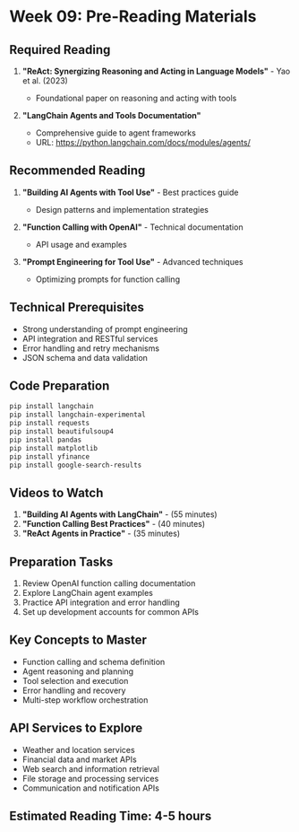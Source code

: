 # Week 09: Pre-Reading Materials

## Required Reading
1. **"ReAct: Synergizing Reasoning and Acting in Language Models"** - Yao et al. (2023)
   - Foundational paper on reasoning and acting with tools

2. **"LangChain Agents and Tools Documentation"**
   - Comprehensive guide to agent frameworks
   - URL: https://python.langchain.com/docs/modules/agents/

## Recommended Reading
1. **"Building AI Agents with Tool Use"** - Best practices guide
   - Design patterns and implementation strategies

2. **"Function Calling with OpenAI"** - Technical documentation
   - API usage and examples

3. **"Prompt Engineering for Tool Use"** - Advanced techniques
   - Optimizing prompts for function calling

## Technical Prerequisites
- Strong understanding of prompt engineering
- API integration and RESTful services
- Error handling and retry mechanisms
- JSON schema and data validation

## Code Preparation
```bash
pip install langchain
pip install langchain-experimental
pip install requests
pip install beautifulsoup4
pip install pandas
pip install matplotlib
pip install yfinance
pip install google-search-results
```

## Videos to Watch
1. **"Building AI Agents with LangChain"** - (55 minutes)
2. **"Function Calling Best Practices"** - (40 minutes)
3. **"ReAct Agents in Practice"** - (35 minutes)

## Preparation Tasks
1. Review OpenAI function calling documentation
2. Explore LangChain agent examples
3. Practice API integration and error handling
4. Set up development accounts for common APIs

## Key Concepts to Master
- Function calling and schema definition
- Agent reasoning and planning
- Tool selection and execution
- Error handling and recovery
- Multi-step workflow orchestration

## API Services to Explore
- Weather and location services
- Financial data and market APIs
- Web search and information retrieval
- File storage and processing services
- Communication and notification APIs

## Estimated Reading Time: 4-5 hours 
